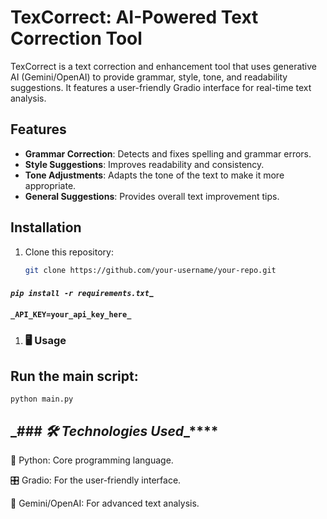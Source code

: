 # TexCorrect: AI-Powered Text Correction Tool

TexCorrect is a text correction and enhancement tool that uses generative AI (Gemini/OpenAI) to provide grammar, style, tone, and readability suggestions. It features a user-friendly Gradio interface for real-time text analysis.

## Features
- **Grammar Correction**: Detects and fixes spelling and grammar errors.
- **Style Suggestions**: Improves readability and consistency.
- **Tone Adjustments**: Adapts the tone of the text to make it more appropriate.
- **General Suggestions**: Provides overall text improvement tips.

## Installation
1. Clone this repository:
   ```bash
   git clone https://github.com/your-username/your-repo.git

 #### **_`pip install -r requirements.txt`_**_

 #### **`_API_KEY=your_api_key_here_`**

1. ### 🖥️ **Usage**

## Run the main script:

`
python main.py
`

## **_**### **_🛠️ Technologies Used_**_****

🐍 Python: Core programming language.

🎛️ Gradio: For the user-friendly interface.

🤖 Gemini/OpenAI: For advanced text analysis.